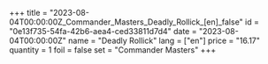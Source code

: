 +++
title = "2023-08-04T00:00:00Z_Commander_Masters_Deadly_Rollick_[en]_false"
id = "0e13f735-54fa-42b6-aea4-ced33811d7d4"
date = "2023-08-04T00:00:00Z"
name = "Deadly Rollick"
lang = ["en"]
price = "16.17"
quantity = 1
foil = false
set = "Commander Masters"
+++
